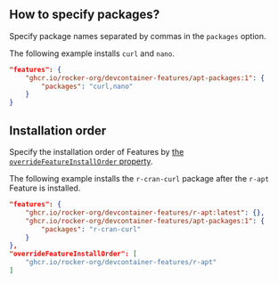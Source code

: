 <!-- markdownlint-disable MD041 -->

## How to specify packages?

Specify package names separated by commas in the `packages` option.

The following example installs `curl` and `nano`.

```json
"features": {
    "ghcr.io/rocker-org/devcontainer-features/apt-packages:1": {
        "packages": "curl,nano"
    }
}
```

## Installation order

Specify the installation order of Features
by [the `overrideFeatureInstallOrder` property](https://containers.dev/implementors/features/#overrideFeatureInstallOrder).

The following example installs the `r-cran-curl` package after the `r-apt` Feature is installed.

```json
"features": {
    "ghcr.io/rocker-org/devcontainer-features/r-apt:latest": {},
    "ghcr.io/rocker-org/devcontainer-features/apt-packages:1": {
        "packages": "r-cran-curl"
    }
},
"overrideFeatureInstallOrder": [
    "ghcr.io/rocker-org/devcontainer-features/r-apt"
]
```
